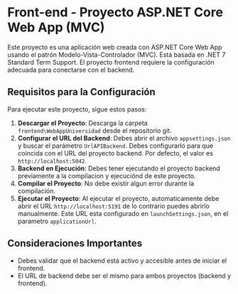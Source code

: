 # Front-end - Proyecto ASP.NET Core Web App (MVC)

Este proyecto es una aplicación web creada con ASP.NET Core Web App usando el patrón Modelo-Vista-Controlador (MVC). Está basada en .NET 7 Standard Term Support. El proyecto frontend requiere la configuración adecuada para conectarse con el backend.

## Requisitos para la Configuración

Para ejecutar este proyecto, sigue estos pasos:

1. **Descargar el Proyecto**: Descarga la carpeta `frontend\WebAppUniversidad` desde el repositorio git.
2. **Configurar el URL del Backend**: Debes abrir el archivo `appsettings.json` y buscar el parámetro `UrlAPIBackend`. Debes configurarlo para que coincida con el URL del proyecto backend. Por defecto, el valor es `http://localhost:5042`.
3. **Backend en Ejecución**: Debes tener ejecutando el proyecto backend previamente a la compilacion y ejecuciónd de este proyecto.
4. **Compilar el Proyecto**: No debe existir algun error durante la compilación.
5. **Ejecutar el Proyecto**: Al ejecutar el proyecto, automaticamente debe abrir el URL `http://localhost:5191` de lo contrario puedes abrirlo manualmente. Este URL esta configurado en `launchSettings.json`, en el parametro `applicationUrl`.

## Consideraciones Importantes

- Debes validar que el backend está activo y accesible antes de iniciar el frontend.
- El URL de backend debe ser el mismo para ambos proyectos (backend y frontend).

